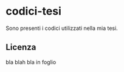 # codici-tesi

Sono presenti i codici utilizzati  nella mia tesi.



## Licenza

bla blah bla in foglio

